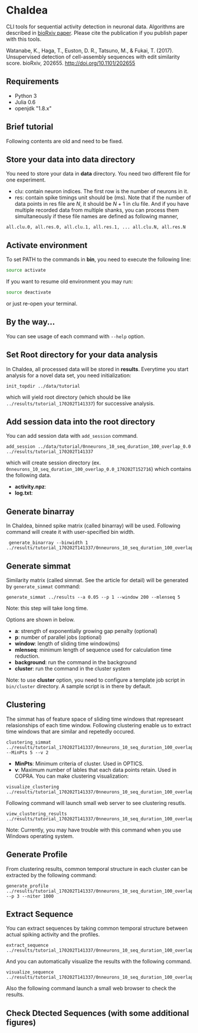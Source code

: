 # Chaldea
CLI tools for sequential activity detection in neuronal data.
Algorithms are described in [bioRxiv paper](https://www.biorxiv.org/content/early/2017/10/30/202655).
Please cite the publication if you publish paper with this tools.

Watanabe, K., Haga, T., Euston, D. R., Tatsuno, M., & Fukai, T. (2017). Unsupervised detection of cell-assembly sequences with edit similarity score. bioRxiv, 202655. http://doi.org/10.1101/202655
## Requirements
* Python 3
* Julia 0.6
* openjdk "1.8.x"

## Brief tutorial
Following contents are old and need to be fixed.
## Store your data into __data__ directory
You need to store your data in __data__ directory. You need two different file for one experiment.
* clu: contain neuron indices. The first row is the number of neurons in it.
* res: contain spike timings unit should be (ms).
Note that if the number of data points in res file are $N$, it should be $N+1$ in clu file.
And if you have multiple recorded data from multiple shanks, you can process them simultaneously if these file names are defined as following manner,

```
all.clu.0, all.res.0, all.clu.1, all.res.1, ... all.clu.N, all.res.N
```

## Activate environment
To set PATH to the commands in __bin__, you need to execute the following line:
```bash
source activate
```
If you want to resume old environment you may run:
```bash
source deactivate
```
or just re-open your terminal.

## By the way...
You can see usage of each command with `--help` option.

## Set Root directory for your data analysis
In Chaldea, all processed data will be stored in __results__. Everytime you start analysis for a novel data set, you need initialization:
```
init_topdir ../data/tutorial
```
which will yield root directory (which should be like `../results/tutorial_170202T141337`) for successive analysis.


## Add session data into the root directory
You can add session data with `add_session` command.
```
add_session ../data/tutorial/0nneurons_10_seq_duration_100_overlap_0.0 ../results/tutorial_170202T141337
```
which will create session directory (ex. `0nneurons_10_seq_duration_100_overlap_0.0_170202T152716`) which contains the following data.

* __activity.npz__:
* __log.txt__:

## Generate binarray
In Chaldea, binned spike matrix (called binarray) will be used. Following command will create it with user-specified bin width.
```
 generate_binarray --binwidth 1 ../results/tutorial_170202T141337/0nneurons_10_seq_duration_100_overlap_0.0_170202T152716
 ```

 ## Generate simmat
 Similarity matrix (called simmat. See the article for detail) will be generated by `generate_simmat` command:

 ```
 generate_simmat ../results --a 0.05 --p 1 --window 200 --mlenseq 5
 ```
 Note: this step will take long time.

 Options are shown in below.
 * __a__: strength of exponentially growing gap penalty (optional)
 * __p__: number of parallel jobs (optional)
 * __window__: length of sliding time window(ms)
 * __mlenseq__: minimum length of sequence used for calculation time reduction.
 * __background__: run the command in the background
 * __cluster__: run the command in the cluster system

 Note: to use __cluster__ option, you need to configure a template job script in `bin/cluster` directory. A sample script is in there by default.

 ## Clustering
 The simmat has of feature space of sliding time windows that represeant relasionships of each time window. Following clustering enable us to extract time windows that are similar and repetedly occured.
 ```
 clustering_simmat ../results/tutorial_170202T141337/0nneurons_10_seq_duration_100_overlap_0.0_170202T152716/bin_size1_170202T155547/simmat_window_100a_0.5min_len_3_20170202T195657 --MinPts 5 --v 2
 ```
 * __MinPts__: Minimum criteria of cluster. Used in OPTICS.
 * __v__: Maximum number of lables that each data points retain. Used in COPRA.
 You can make clustering visualization:
 ```
 visualize_clustering ../results/tutorial_170202T141337/0nneurons_10_seq_duration_100_overlap_0.0_170202T152716/bin_size1_170202T155547/simmat_window_100a_0.5min_len_3_20170202T195657/clusters_MinPts10_v10_170203T100154
 ```
 Following command will launch small web server to see clustering resutls.
 ```
 view_clustering_results ../results/tutorial_170202T141337/0nneurons_10_seq_duration_100_overlap_0.0_170202T152716/bin_size1_170202T155547/simmat_window_100a_0.5min_len_3_20170202T195657
 ```
 Note: Currently, you may have trouble with this command when you use Windows operating system.

 ## Generate Profile
 From clustering results, common temporal structure in each cluster can be extracted by the following command:
 ```
 generate_profile ../results/tutorial_170202T141337/0nneurons_10_seq_duration_100_overlap_0.0_170202T152716/bin_size1_170202T155547/simmat_window_100a_0.5min_len_3_20170202T195657/clusters_MinPts8_v3_170203T095951 --p 3 --niter 1000
 ```

 ## Extract Sequence
 You can extract sequences by taking common temporal structure between actual spiking activity and the profiles.
 ```
 extract_sequence ../results/tutorial_170202T141337/0nneurons_10_seq_duration_100_overlap_0.0_170202T152716/bin_size1_170202T155547/simmat_window_100a_0.5min_len_3_20170202T195657/clusters_MinPts8_v3_170203T095951/profiles_numiter_1000_20170203T102604
 ```
 And you can automatically visualize the results with the following command.
 ```
 visualize_sequence ../results/tutorial_170202T141337/0nneurons_10_seq_duration_100_overlap_0.0_170202T152716/bin_size1_170202T155547/simmat_window_100a_0.5min_len_3_20170202T195657/clusters_MinPts8_v3_170203T095951/profiles_numiter_1000_20170203T102604/sequences_hosei0.0_20170203T104208/
 ```
 Also the following command launch a small web browser to check the results.

 ## Check Dtected Sequences (with some additional figures)

